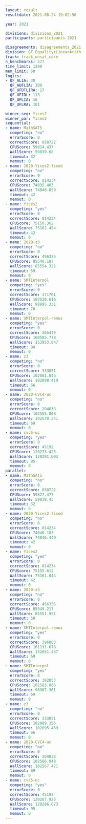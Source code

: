 ```yaml
---
layout: result
resultdate: 2021-08-24 19:02:50

year: 2021

divisions: divisions_2021
participants: participants_2021

disagreements: disagreements_2021
division: QF_Equality+LinearArith
track: track_unsat_core
n_benchmarks: 577
time_limit: 1200
mem_limit: 60
logics:
- QF_ALIA: 30
  QF_AUFLIA: 300
  QF_UFDTLIRA: 17
  QF_UFIDL: 113
  QF_UFLIA: 16
  QF_UFLRA: 101

winner_seq: Yices2
winner_par: Yices2
sequential:
- name: MathSAT5
  competing: "no"
  errorScore: 0
  correctScore: 858722
  CPUScore: 59814.437
  WallScore: 59839.68
  timeout: 32
  memout: 0
- name: 2020-Yices2-fixed
  competing: "no"
  errorScore: 0
  correctScore: 814234
  CPUScore: 74035.403
  WallScore: 74048.059
  timeout: 42
  memout: 0
- name: Yices2
  competing: "yes"
  errorScore: 0
  correctScore: 814234
  CPUScore: 75150.362
  WallScore: 75162.454
  timeout: 42
  memout: 0
- name: 2020-z3
  competing: "no"
  errorScore: 0
  correctScore: 456356
  CPUScore: 85540.187
  WallScore: 85554.321
  timeout: 59
  memout: 0
- name: SMTInterpol
  competing: "yes"
  errorScore: 0
  correctScore: 371701
  CPUScore: 102530.616
  WallScore: 98995.331
  timeout: 70
  memout: 0
- name: SMTInterpol-remus
  competing: "yes"
  errorScore: 0
  correctScore: 365439
  CPUScore: 160585.778
  WallScore: 153953.047
  timeout: 88
  memout: 0
- name: z3
  competing: "no"
  errorScore: 0
  correctScore: 333851
  CPUScore: 102081.846
  WallScore: 102098.419
  timeout: 66
  memout: 0
- name: 2020-CVC4-uc
  competing: "no"
  errorScore: 0
  correctScore: 204838
  CPUScore: 102555.808
  WallScore: 102570.241
  timeout: 69
  memout: 0
- name: cvc5-uc
  competing: "yes"
  errorScore: 0
  correctScore: 45192
  CPUScore: 120273.425
  WallScore: 120291.003
  timeout: 95
  memout: 0
parallel:
- name: MathSAT5
  competing: "no"
  errorScore: 0
  correctScore: 858722
  CPUScore: 59827.477
  WallScore: 59838.43
  timeout: 32
  memout: 0
- name: 2020-Yices2-fixed
  competing: "no"
  errorScore: 0
  correctScore: 814234
  CPUScore: 74040.103
  WallScore: 74046.449
  timeout: 42
  memout: 0
- name: Yices2
  competing: "yes"
  errorScore: 0
  correctScore: 814234
  CPUScore: 75155.612
  WallScore: 75161.044
  timeout: 42
  memout: 0
- name: 2020-z3
  competing: "no"
  errorScore: 0
  correctScore: 456356
  CPUScore: 85549.217
  WallScore: 85551.951
  timeout: 59
  memout: 0
- name: SMTInterpol-remus
  competing: "yes"
  errorScore: 0
  correctScore: 396803
  CPUScore: 161131.678
  WallScore: 152651.437
  timeout: 69
  memout: 0
- name: SMTInterpol
  competing: "yes"
  errorScore: 0
  correctScore: 382053
  CPUScore: 102583.866
  WallScore: 98907.361
  timeout: 69
  memout: 0
- name: z3
  competing: "no"
  errorScore: 0
  correctScore: 333851
  CPUScore: 102089.356
  WallScore: 102095.459
  timeout: 66
  memout: 0
- name: 2020-CVC4-uc
  competing: "no"
  errorScore: 0
  correctScore: 204838
  CPUScore: 102566.948
  WallScore: 102567.471
  timeout: 69
  memout: 0
- name: cvc5-uc
  competing: "yes"
  errorScore: 0
  correctScore: 45192
  CPUScore: 120287.925
  WallScore: 120286.673
  timeout: 95
  memout: 0
---
```


